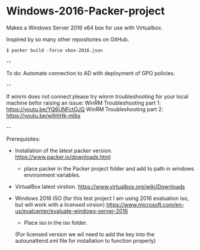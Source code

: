 # Windows-2016-Packer-project

Makes a Windows Server 2016 x64 box for use with Virtualbox.

Inspired by so many other repositories on GitHub.

```
$ packer build -force vbox-2016.json
```
--

To do:
Automate connection to AD with deployment of GPO policies.

--

If winrm does not connect please try winrm troubleshooting for your local machine befor raising an issue:
WinRM Troubleshooting part 1: https://youtu.be/YQ6UNFctOJQ
WinRM Troubleshooting part 2: https://youtu.be/wIhhHk-mIbs

--

Prerequisites:
- Installation of the latest packer version.
  https://www.packer.io/downloads.html
    - place packer in the Packer project folder and add to path in windows environment variables.
  
- VirtualBox latest virstion.
  https://www.virtualbox.org/wiki/Downloads
  
- Windows 2016 ISO (for this test project I am using 2016 evaluation iso, but will work with a licensed virsion)
  https://www.microsoft.com/en-us/evalcenter/evaluate-windows-server-2016
    - Place iso in the iso folder.
  
  (For licensed version we wil need to add the key into the autounattend.xml file for installation to function properly)
